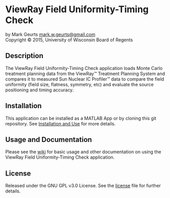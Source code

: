 ViewRay Field Uniformity-Timing Check
===========

by Mark Geurts <mark.w.geurts@gmail.com>
<br>Copyright &copy; 2015, University of Wisconsin Board of Regents

## Description

The ViewRay Field Uniformity-Timing Check application loads Monte Carlo treatment planning data from the ViewRay&trade; Treatment Planning System and compares it to measured Sun Nuclear IC Profiler&trade; data to compare the field uniformity (field size, flatness, symmetry, etc) and evaluate the source positioning and timing accuracy.

## Installation

This application can be installed as a MATLAB App or by cloning this git repository.  See [Installation and Use](../../wiki/Installation-and-Use) for more details.

## Usage and Documentation

Please see the [wiki](../../wiki) for basic usage and other documentation on using the ViewRay Field Uniformity-Timing Check application.

## License

Released under the GNU GPL v3.0 License.  See the [license](license) file for further details.
